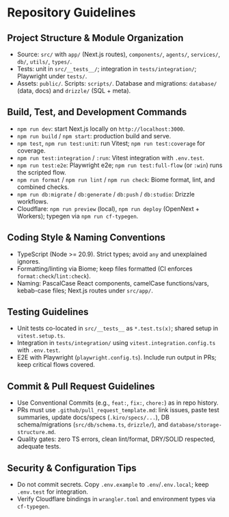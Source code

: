 # Repository Guidelines

## Project Structure & Module Organization
- Source: `src/` with `app/` (Next.js routes), `components/`, `agents/`, `services/`, `db/`, `utils/`, `types/`.
- Tests: unit in `src/__tests__/`; integration in `tests/integration/`; Playwright under `tests/`.
- Assets: `public/`. Scripts: `scripts/`. Database and migrations: `database/` (data, docs) and `drizzle/` (SQL + meta).

## Build, Test, and Development Commands
- `npm run dev`: start Next.js locally on `http://localhost:3000`.
- `npm run build` / `npm start`: production build and serve.
- `npm test`, `npm run test:unit`: run Vitest; `npm run test:coverage` for coverage.
- `npm run test:integration` / `:run`: Vitest integration with `.env.test`.
- `npm run test:e2e`: Playwright e2e; `npm run test:full-flow` (or `:win`) runs the scripted flow.
- `npm run format` / `npm run lint` / `npm run check`: Biome format, lint, and combined checks.
- `npm run db:migrate` / `db:generate` / `db:push` / `db:studio`: Drizzle workflows.
- Cloudflare: `npm run preview` (local), `npm run deploy` (OpenNext + Workers); typegen via `npm run cf-typegen`.

## Coding Style & Naming Conventions
- TypeScript (Node >= 20.9). Strict types; avoid `any` and unexplained ignores.
- Formatting/linting via Biome; keep files formatted (CI enforces `format:check`/`lint:check`).
- Naming: PascalCase React components, camelCase functions/vars, kebab-case files; Next.js routes under `src/app/`.

## Testing Guidelines
- Unit tests co-located in `src/__tests__` as `*.test.ts(x)`; shared setup in `vitest.setup.ts`.
- Integration in `tests/integration/` using `vitest.integration.config.ts` with `.env.test`.
- E2E with Playwright (`playwright.config.ts`). Include run output in PRs; keep critical flows covered.

## Commit & Pull Request Guidelines
- Use Conventional Commits (e.g., `feat:`, `fix:`, `chore:`) as in repo history.
- PRs must use `.github/pull_request_template.md`: link issues, paste test summaries, update docs/specs (`.kiro/specs/...`), DB schema/migrations (`src/db/schema.ts`, `drizzle/`), and `database/storage-structure.md`.
- Quality gates: zero TS errors, clean lint/format, DRY/SOLID respected, adequate tests.

## Security & Configuration Tips
- Do not commit secrets. Copy `.env.example` to `.env`/`.env.local`; keep `.env.test` for integration.
- Verify Cloudflare bindings in `wrangler.toml` and environment types via `cf-typegen`.
